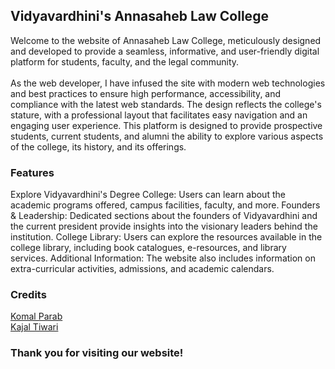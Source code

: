 ## Vidyavardhini's Annasaheb Law College

<p>
  Welcome to the website of Annasaheb Law College, meticulously designed and developed to provide a seamless, informative, and user-friendly digital platform for students, faculty, and the legal community.<br><br>As the web developer, I have infused the site with modern web technologies and best practices to ensure high performance, accessibility, and compliance with the latest web standards. The design reflects the college's stature, with a professional layout that facilitates easy navigation and an engaging user experience. This platform is designed to provide prospective students, current students, and alumni the ability to explore various aspects of the college, its history, and its offerings.
</p>

### Features
<p>
  Explore Vidyavardhini's Degree College: Users can learn about the academic programs offered, campus facilities, faculty, and more.
Founders & Leadership: Dedicated sections about the founders of Vidyavardhini and the current president provide insights into the visionary leaders behind the institution.
College Library: Users can explore the resources available in the college library, including book catalogues, e-resources, and library services.
Additional Information: The website also includes information on extra-curricular activities, admissions, and academic calendars.
</p>


### Credits
<p>
  <a href="https://www.linkedin.com/in/komal-parab-94704a27a/">Komal Parab</a> <br>
  <a href=https://www.linkedin.com/in/kajal-tiwari-a84161303?utm_source=share&utm_campaign=share_via&utm_content=profile&utm_medium=android_app>Kajal Tiwari</a>
</p>


### Thank you for visiting our website!
